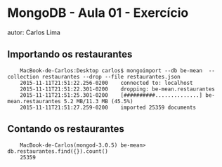 # MongoDB - Aula 01 - Exercício
autor: Carlos Lima

## Importando os restaurantes
```
	MacBook-de-Carlos:Desktop carlos$ mongoimport --db be-mean  --collection restaurantes --drop --file restaurantes.json 
	2015-11-11T21:51:22.256-0200	connected to: localhost
	2015-11-11T21:51:22.301-0200	dropping: be-mean.restaurantes
	2015-11-11T21:51:25.301-0200	[##########..............] be-mean.restaurantes	5.2 MB/11.3 MB (45.5%)
	2015-11-11T21:51:27.259-0200	imported 25359 documents
```
## Contando os restaurantes
```
	MacBook-de-Carlos(mongod-3.0.5) be-mean> db.restaurantes.find({}).count()
	25359
```